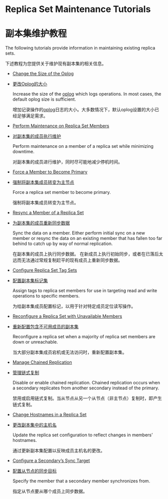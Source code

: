 # Replica Set Maintenance Tutorials

# 副本集维护教程

The following tutorials provide information in maintaining existing replica sets.

下述教程为您提供关于维护现有副本集的相关信息。

- [Change the Size of the Oplog](https://docs.mongodb.com/v4.2/tutorial/change-oplog-size/)

- [更改Oplog的大小](https://docs.mongodb.com/v4.2/tutorial/change-oplog-size/)

  Increase the size of the [oplog](https://docs.mongodb.com/v4.2/reference/glossary/#term-oplog) which logs operations. In most cases, the default oplog size is sufficient.

  增加记录操作的[oplog](https://docs.mongodb.com/v4.2/reference/glossary/#term-oplog)日志的大小。大多数情况下，默认oplog设置的大小已经足够满足需求。

- [Perform Maintenance on Replica Set Members](https://docs.mongodb.com/v4.2/tutorial/perform-maintence-on-replica-set-members/)

- [对副本集的成员执行维护](https://docs.mongodb.com/v4.2/tutorial/perform-maintence-on-replica-set-members/)

  Perform maintenance on a member of a replica set while minimizing downtime.

  对副本集的成员进行维护，同时尽可能地减少停机时间。

- [Force a Member to Become Primary](https://docs.mongodb.com/v4.2/tutorial/force-member-to-be-primary/)

- [强制将副本集成员转变为主节点](https://docs.mongodb.com/v4.2/tutorial/force-member-to-be-primary/)

  Force a replica set member to become primary.

  强制将副本集成员转变为主节点。

- [Resync a Member of a Replica Set](https://docs.mongodb.com/v4.2/tutorial/resync-replica-set-member/)

- [为副本集的成员重新同步数据](https://docs.mongodb.com/v4.2/tutorial/resync-replica-set-member/)

  Sync the data on a member. Either perform initial sync on a new member or resync the data on an existing member that has fallen too far behind to catch up by way of normal replication.

  在副本集的成员上执行同步数据。 在新成员上执行初始同步，或者在已落后太远而无法通过常规复制赶平的现有成员上重新同步数据。

- [Configure Replica Set Tag Sets](https://docs.mongodb.com/v4.2/tutorial/configure-replica-set-tag-sets/)

- [配置副本集标记集](https://docs.mongodb.com/v4.2/tutorial/configure-replica-set-tag-sets/)

  Assign tags to replica set members for use in targeting read and write operations to specific members.

  为给副本集成员配置标记，以用于针对特定成员定位读写操作。

- [Reconfigure a Replica Set with Unavailable Members](https://docs.mongodb.com/v4.2/tutorial/reconfigure-replica-set-with-unavailable-members/)

- [重新配置包含不可用成员的副本集](https://docs.mongodb.com/v4.2/tutorial/reconfigure-replica-set-with-unavailable-members/)

  Reconfigure a replica set when a majority of replica set members are down or unreachable.

  当大部分副本集成员宕机或无法访问时，重新配置副本集。

- [Manage Chained Replication](https://docs.mongodb.com/v4.2/tutorial/manage-chained-replication/)

- [管理链式复制](https://docs.mongodb.com/v4.2/tutorial/manage-chained-replication/)

  Disable or enable chained replication. Chained replication occurs when a secondary replicates from another secondary instead of the primary.

  禁用或启用链式复制。当从节点从另一个从节点（非主节点）复制时，即产生链式复制。

- [Change Hostnames in a Replica Set](https://docs.mongodb.com/v4.2/tutorial/change-hostnames-in-a-replica-set/)

- [更改副本集中的主机名](https://docs.mongodb.com/v4.2/tutorial/change-hostnames-in-a-replica-set/)

  Update the replica set configuration to reflect changes in members’ hostnames.

  通过更新副本集配置以反映成员主机名的更改。

- [Configure a Secondary’s Sync Target](https://docs.mongodb.com/v4.2/tutorial/configure-replica-set-secondary-sync-target/)

- [配置从节点的同步目标](https://docs.mongodb.com/v4.2/tutorial/configure-replica-set-secondary-sync-target/)

  Specify the member that a secondary member synchronizes from.

  指定从节点要从哪个成员上同步数据。